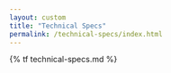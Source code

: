 ```yaml
---
layout: custom
title: "Technical Specs"
permalink: /technical-specs/index.html
---
```

{% tf technical-specs.md %}